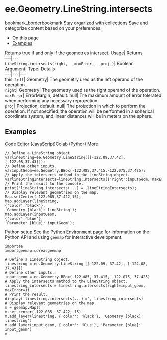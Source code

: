  
#  ee.Geometry.LineString.intersects 
bookmark_borderbookmark Stay organized with collections  Save and categorize content based on your preferences.
  * On this page
  * [Examples](https://developers.google.com/earth-engine/apidocs/ee-geometry-linestring-intersects#examples)


Returns true if and only if the geometries intersect. 
Usage| Returns  
---|---  
`LineString.intersects(right,  _maxError_, _proj_)`| Boolean  
Argument| Type| Details  
---|---|---  
this: `left`| Geometry| The geometry used as the left operand of the operation.  
`right`| Geometry| The geometry used as the right operand of the operation.  
`maxError`| ErrorMargin, default: null| The maximum amount of error tolerated when performing any necessary reprojection.  
`proj`| Projection, default: null| The projection in which to perform the operation. If not specified, the operation will be performed in a spherical coordinate system, and linear distances will be in meters on the sphere.  
## Examples
[Code Editor (JavaScript)](https://developers.google.com/earth-engine/apidocs/ee-geometry-linestring-intersects#code-editor-javascript-sample)[Colab (Python)](https://developers.google.com/earth-engine/apidocs/ee-geometry-linestring-intersects#colab-python-sample) More
```
// Define a LineString object.
varlineString=ee.Geometry.LineString([[-122.09,37.42],[-122.08,37.43]]);
// Define other inputs.
varinputGeom=ee.Geometry.BBox(-122.085,37.415,-122.075,37.425);
// Apply the intersects method to the LineString object.
varlineStringIntersects=lineString.intersects({'right':inputGeom,'maxError':1});
// Print the result to the console.
print('lineString.intersects(...) =',lineStringIntersects);
// Display relevant geometries on the map.
Map.setCenter(-122.085,37.422,15);
Map.addLayer(lineString,
{'color':'black'},
'Geometry [black]: lineString');
Map.addLayer(inputGeom,
{'color':'blue'},
'Parameter [blue]: inputGeom');
```
Python setup
See the [ Python Environment](https://developers.google.com/earth-engine/guides/python_install) page for information on the Python API and using `geemap` for interactive development.
```
importee
importgeemap.coreasgeemap
```
```
# Define a LineString object.
linestring = ee.Geometry.LineString([[-122.09, 37.42], [-122.08, 37.43]])
# Define other inputs.
input_geom = ee.Geometry.BBox(-122.085, 37.415, -122.075, 37.425)
# Apply the intersects method to the LineString object.
linestring_intersects = linestring.intersects(right=input_geom, maxError=1)
# Print the result.
display('linestring.intersects(...) =', linestring_intersects)
# Display relevant geometries on the map.
m = geemap.Map()
m.set_center(-122.085, 37.422, 15)
m.add_layer(linestring, {'color': 'black'}, 'Geometry [black]: linestring')
m.add_layer(input_geom, {'color': 'blue'}, 'Parameter [blue]: input_geom')
m
```

